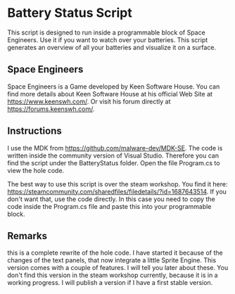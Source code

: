 # Battery Status Script

This script is designed to run inside a programmable block of Space Engineers. Use it if you want to watch over your batteries. This script generates an overview of all your batteries and visualize it on a surface.

## Space Engineers

Space Engineers is a Game developed by Keen Software House. You can find more details about Keen Software House at his official 
Web Site at https://www.keenswh.com/. Or visit his forum directly at https://forums.keenswh.com/.

## Instructions

I use the MDK from https://github.com/malware-dev/MDK-SE. The code is written
inside the community version of Visual Studio. Therefore you can find the
script under the BatteryStatus folder. Open the file Program.cs to view the
hole code.

The best way to use this script is over the steam workshop. You find it here: https://steamcommunity.com/sharedfiles/filedetails/?id=1687643514. If you don't want that, use the code directly. In this case you need to copy the code inside the Program.cs file and paste this into your programmable block.

## Remarks

this is a complete rewrite of the hole code. I have started it because of the changes of the text panels, that now integrate a little Sprite Engine. This version comes with a couple of features. I will tell you later about these. You don't find this version in the steam workshop currently, because it is in a working progress. I will publish a version if I have a first stable version.
